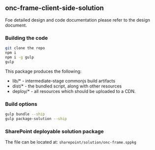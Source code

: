## onc-frame-client-side-solution

Foe detailed design and code documentation please refer to the design document. 

### Building the code

```bash
git clone the repo
npm i
npm i -g gulp
gulp
```

This package produces the following:

* lib/* - intermediate-stage commonjs build artifacts
* dist/* - the bundled script, along with other resources
* deploy/* - all resources which should be uploaded to a CDN.

### Build options

```bash
gulp bundle --ship
gulp package-solution --ship
```

### SharePoint deployable solution package

The file can be located at: ```sharepoint/solution/onc-frame.sppkg```